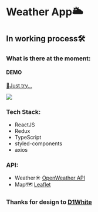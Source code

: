 # Weather App🌥

## In working process🛠

### What is there at the moment:
#### DEMO

[🍕Just try...](https://hopeful-banach-9db2da.netlify.app)

![](https://sun9-70.userapi.com/impg/J8CN4SVU2BPdToaaJtB7TBPj8tD-zA37mgzPLA/zJLWiYprsgg.jpg?size=1920x968&quality=96&sign=bc06c10edb013722ec4b96c875b73124&type=album)

### Tech Stack:
* ReactJS
* Redux
* TypeScript
* styled-components
* axios

### API:
* Weather☀ [OpenWeather API](https://openweathermap.org/)
* Map🗺 [Leaflet](https://leafletjs.com/)

### Thanks for design to [D1White](https://github.com/D1White)
